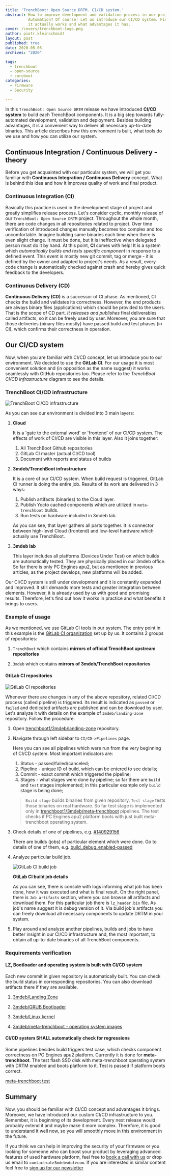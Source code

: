 ```yaml
---
title: 'TrenchBoot: Open Source DRTM. CI/CD system.'
abstract: How to improve development and validation process in our project?
          Automation? Of course! Let us introduce our CI/CD system. Find out how
          it actually works and what advantages it has.
cover: /covers/trenchboot-logo.png
author: piotr.kleinschmidt
layout: post
published: true
date: 2020-05-05
archives: "2020"

tags:
  - trenchboot
  - open-source
  - coreboot
categories:
  - Firmware
  - Security

---
```


In this `TrenchBoot: Open Source DRTM` release we have introduced **CI/CD
system** to build each TrenchBoot components. It is a big step towards
fully-automated development, validation and deployment. Besides building
advantages, it is a convenient way to deliver all necessary up-to-date binaries.
This article describes how this environment is built, what tools do we use and
how you can utilize our system.

## Continuous Integration / Continuous Delivery - theory

Before you get acquainted with our particular system, we will get you familiar
with **Continuous Integration / Continuous Delivery** concept. What is behind
this idea and how it improves quality of work and final product.

### Continuous Integration (CI)

Basically this practice is used in the development stage of project and greatly
simplifies release process. Let's consider cyclic, monthly release of our
`TrenchBoot: Open Source DRTM` project. Throughout the whole month, there are
code changes in all repositories related to project. Over time verification of
introduced changes manually becomes too complex and too uncomfortable. Imagine
building same binaries each time when there is even slight change. It must be
done, but it is ineffective when delegated person must do it by hand. At this
point, **CI** comes with help! It is a system which _automatically builds and
tests specific component_ in response to a defined event. This event is mostly
new git commit, tag or merge - it is defined by the owner and adapted to
project's needs. As a result, every code change is automatically checked against
crash and hereby gives quick feedback to the developers.

### Continuous Delivery (CD)

**Continuous Delivery (CD)** is a successor of CI phase. As mentioned, CI checks
the build and validates its correctness. However, the end products are always
binary files (applications) which should be provided to the users. That is the
scope of CD part. _It releases and publishes_ final deliverables called
artifacts, so it can be freely used by user. Moreover, you are sure that those
deliveries (binary files mostly) have passed build and test phases (in CI),
which confirms their correctness in operation.

## Our CI/CD system

Now, when you are familiar with CI/CD concept, let us introduce you to our
environment. We decided to use the **GitLab CI**. For our usage it is most
convenient solution and (in opposition as the name suggest) it works seamlessly
with GitHub repositories too. Please refer to the _TrenchBoot CI/CD
infrastructure_ diagram to see the details.

### TrenchBoot CI/CD infrastructure

![TrenchBoot CI/CD infrastructure](/img/tb_gitlab_ci.png)

As you can see our environment is divided into 3 main layers:

1. **Cloud**

   It is a 'gate to the external word' or 'frontend' of our CI/CD system. The
   effects of work of CI/CD are visible in this layer. Also it joins together:

   1. All TrenchBoot Github repositories
   1. GitLab CI master (actual CI/CD tool)
   1. Document with reports and status of builds

1. **3mdeb/TrenchBoot infrastructure**

   It is a core of our CI/CD system. When build request is triggered, GitLab CI
   runner is doing the entire job. Results of its work are delivered in 3 ways:

   1. Publish artifacts (binaries) to the Cloud layer.
   1. Publish Yocto cached components which are utilized in `meta-trenchboot`
      builds.
   1. Run tests on hardware included in 3mdeb lab.

   As you can see, that layer gathers all parts together. It is connector
   between high-level Cloud (frontend) and low-level hardware which actually use
   TrenchBoot.

1. **3mdeb lab**

   This layer includes all platforms (Devices Under Test) on which builds are
   automatically tested. They are physically placed in our 3mdeb office. So far
   there is only PC Engines apu2, but as mentioned in previous articles, as the
   project develops, new platforms will be added.

Our CI/CD system is still under development and it is constantly expanded and
improved. It still demands more tests and greater integration between elements.
However, it is already used by us with good and promising results. Therefore,
let's find out how it works in practice and what benefits it brings to users.

### Example of usage

As we mentioned, we use GitLab CI tools in our system. The entry point in this
example is the [GitLab CI organization](https://gitlab.com/trenchboot1) set up
by us. It contains 2 groups of repositories:

1. `TrenchBoot` which contains **mirrors of official TrenchBoot upstream
   repositories**

1. `3mdeb` which contains **mirrors of 3mdeb/TrenchBoot repositories**

#### GtiLab CI repositories

![GtiLab CI repositories](/img/tb-gitlab-ci-repositories.png)

Whenever there are changes in any of the above repository, related CI/CD process
(called pipeline) is triggered. Its result is indicated as `passed` or `failed`
and dedicated artifacts are published and can be download by user. Let's analyze
it with details on the example of `3mdeb/landing-zone` repository. Follow the
procedure:

1. Open
   [trenchboot1/3mdeb/landing-zone](https://gitlab.com/trenchboot1/3mdeb/landing-zone/)
   repository.

1. Navigate through left sidebar to `CI/CD->Pipelines` page.

   Here you can see all pipelines which were run from the very beginning of
   CI/CD system. Most important indicators are:

   1. Status - passed/failed/canceled;
   1. Pipeline - unique ID of build, which can be entered to see details;
   1. Commit - exact commit which triggered the pipeline;
   1. Stages - what stages were done by pipeline; so far there are `build` and
      `test` stages implemented; in this particular example only `build` stage
      is being done;

   > `Build stage` builds binaries from given repository. `Test stage` tests
   > those binaries on real hardware. So far test stage is implemented only in
   > [trenchboot1/3mdeb/meta-trenchboot](https://gitlab.com/trenchboot1/3mdeb/meta-trenchboot/)
   > pipelines. The test checks if PC Engines apu2 platform boots with just
   > built meta-trenchboot operating system.

1. Check details of one of pipelines, e.g.
   [#140929156](https://gitlab.com/trenchboot1/3mdeb/landing-zone/pipelines/140929156)

   There are builds (jobs) of particular element which were done. Go to details
   of one of them, e.g.
   [build_debug_enabled-passed](https://gitlab.com/trenchboot1/3mdeb/landing-zone/-/jobs/531119883)

1. Analyze particular build job.

   ![GtiLab CI build job](/img/tb-gitlab-ci-build-job.png)

   **GtiLab CI build job details**

   As you can see, there is console with logs informing what job has been done,
   how it was executed and what is final result. On the right panel, there is
   `Job artifacts` section, where you can browse all artifacts and download
   them. For this particular job there is `lz_header.bin` file. As job's name
   suggest it is debug version of it. Via build job's artifacts you can freely
   download all necessary components to update DRTM in your system.

1. Play around and analyze another pipelines, builds and jobs to have better
   insight in our CI/CD infrastructure and, the most important, to obtain all
   up-to-date binaries of all TrenchBoot components.

### Requirements verification

#### LZ, Bootloader and operating system is built with CI/CD system

Each new commit in given repository is automatically built. You can check the
build status in corresponding repositories. You can also download artifacts
there if they are available.

1. [3mdeb/Landing Zone](https://gitlab.com/trenchboot1/3mdeb/landing-zone/pipelines)

1. [3mdeb/GRUB Bootloader](https://gitlab.com/trenchboot1/3mdeb/grub/pipelines)

1. [3mdeb/Linux kernel](https://gitlab.com/trenchboot1/3mdeb/linux/pipelines)

1. [3mdeb/meta-trenchboot - operating system images](https://gitlab.com/trenchboot1/3mdeb/meta-trenchboot/pipelines)

#### CI/CD system SHALL automatically check for regressions

Some pipelines besides build triggers test case, which checks component
correctness on PC Engines apu2 platform. Currently it is done for
**meta-trenchboot**. The test flash SSD disk with meta-trenchboot operating
system with DRTM enabled and boots platform to it. Test is passed if platform
boots correct.

[meta-trenchboot test](https://gitlab.com/trenchboot1/3mdeb/meta-trenchboot/-/jobs/538548815)

## Summary

Now, you should be familiar with CI/CD concept and advantages it brings.
Moreover, we have introduced our custom CI/CD infrastructure to you. Remember,
it is beginning of its development. Every next release would probably extend it
and maybe make it more complex. Therefore, it is good to understand it well now,
so you will smoothly move in this environment in the future.

If you think we can help in improving the security of your firmware or you
looking for someone who can boost your product by leveraging advanced features
of used hardware platform, feel free to [book a call with
us](https://cloud.3mdeb.com/index.php/apps/calendar/appointment/n7T65toSaD9t) or
drop us email to `contact<at>3mdeb<dot>com`. If you are interested in similar
content feel free to [sign up for our
newsletter](https://3mdeb.com/subscribe/3mdeb_newsletter.html)
